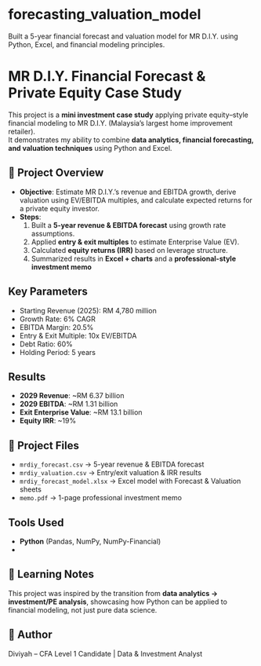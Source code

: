 # forecasting_valuation_model
Built a 5-year financial forecast and valuation model for MR D.I.Y. using Python, Excel, and financial modeling principles.
# MR D.I.Y. Financial Forecast & Private Equity Case Study

This project is a **mini investment case study** applying private equity–style financial modeling to MR D.I.Y. (Malaysia’s largest home improvement retailer).  
It demonstrates my ability to combine **data analytics, financial forecasting, and valuation techniques** using Python and Excel.  

## 🔹 Project Overview
- **Objective**: Estimate MR D.I.Y.’s revenue and EBITDA growth, derive valuation using EV/EBITDA multiples, and calculate expected returns for a private equity investor.  
- **Steps**:
  1. Built a **5-year revenue & EBITDA forecast** using growth rate assumptions.  
  2. Applied **entry & exit multiples** to estimate Enterprise Value (EV).  
  3. Calculated **equity returns (IRR)** based on leverage structure.  
  4. Summarized results in **Excel + charts** and a **professional-style investment memo**

## Key Parameters
- Starting Revenue (2025): RM 4,780 million  
- Growth Rate: 6% CAGR  
- EBITDA Margin: 20.5%  
- Entry & Exit Multiple: 10x EV/EBITDA  
- Debt Ratio: 60%  
- Holding Period: 5 years  

## Results
- **2029 Revenue**: ~RM 6.37 billion  
- **2029 EBITDA**: ~RM 1.31 billion  
- **Exit Enterprise Value**: ~RM 13.1 billion  
- **Equity IRR**: ~19%  

## 📂 Project Files
- `mrdiy_forecast.csv` → 5-year revenue & EBITDA forecast  
- `mrdiy_valuation.csv` → Entry/exit valuation & IRR results  
- `mrdiy_forecast_model.xlsx` → Excel model with Forecast & Valuation sheets  
- `memo.pdf` → 1-page professional investment memo  

##  Tools Used
- **Python** (Pandas, NumPy, NumPy-Financial)
- 
## 📌 Learning Notes
This project was inspired by the transition from **data analytics → investment/PE analysis**, showcasing how Python can be applied to financial modeling, not just pure data science.  

## 👤 Author
Diviyah – CFA Level 1 Candidate | Data & Investment Analyst  

